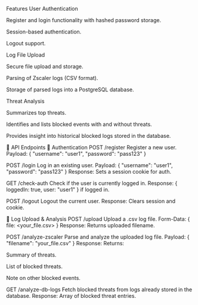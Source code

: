Features
User Authentication

Register and login functionality with hashed password storage.

Session-based authentication.

Logout support.

Log File Upload

Secure file upload and storage.

Parsing of Zscaler logs (CSV format).

Storage of parsed logs into a PostgreSQL database.

Threat Analysis

Summarizes top threats.

Identifies and lists blocked events with and without threats.

Provides insight into historical blocked logs stored in the database.

📡 API Endpoints
🔐 Authentication
POST /register
Register a new user.
Payload: { "username": "user1", "password": "pass123" }

POST /login
Log in an existing user.
Payload: { "username": "user1", "password": "pass123" }
Response: Sets a session cookie for auth.

GET /check-auth
Check if the user is currently logged in.
Response: { loggedIn: true, user: "user1" } if logged in.

POST /logout
Logout the current user.
Response: Clears session and cookie.

📁 Log Upload & Analysis
POST /upload
Upload a .csv log file.
Form-Data: { file: <your_file.csv> }
Response: Returns uploaded filename.

POST /analyze-zscaler
Parse and analyze the uploaded log file.
Payload: { "filename": "your_file.csv" }
Response: Returns:

Summary of threats.

List of blocked threats.

Note on other blocked events.

GET /analyze-db-logs
Fetch blocked threats from logs already stored in the database.
Response: Array of blocked threat entries.
